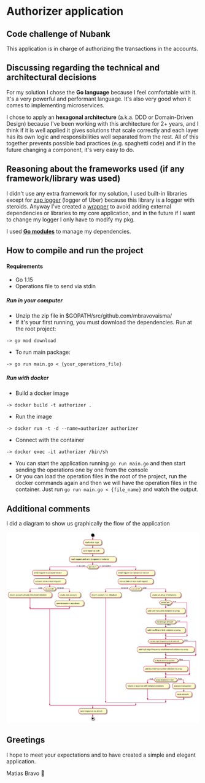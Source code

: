 # Authorizer application

## Code challenge of Nubank

This application is in charge of authorizing the transactions in the accounts.

## Discussing regarding the technical and architectural decisions

For my solution I chose the **Go language** because I feel comfortable with it. It's a very powerful and performant 
language. It's also very good when it comes to implementing microservices.

I chose to apply an **hexagonal architecture** (a.k.a. DDD or Domain-Driven Design) because I've been working with this 
architecture for 2+ years, and I think if it is well applied it gives solutions that scale correctly and each layer has its
own logic and responsibilities well separated from the rest. All of this together prevents possible bad practices (e.g. spaghetti code) 
and if in the future changing a component, it's very easy to do. 

## Reasoning about the frameworks used (if any framework/library was used)

I didn't use any extra framework for my solution, I used built-in libraries except for [zap logger](https://github.com/uber-go/zap) 
(logger of Uber) because this library is a logger with steroids. Anyway I've created a [wrapper](./pkg/log/log.go) to avoid adding external 
dependencies or libraries to my core application, and in the future if I want to change my logger I only have to modify my pkg.

I used **[Go modules](https://go.dev/blog/using-go-modules)** to manage my dependencies. 

## How to compile and run the project

#### Requirements

- Go 1.15
- Operations file to send via stdin

##### Run in your computer

- Unzip the zip file in $GOPATH/src/github.com/mbravovaisma/
- If it's your first running, you must download the dependencies. Run at the root project:

```
-> go mod download
```

- To run main package:

``` 
-> go run main.go < {your_operations_file} 
```

##### Run with docker

- Build a docker image

```
-> docker build -t authorizer .
```

- Run the image

```
-> docker run -t -d --name=authorizer authorizer
```

- Connect with the container

```
-> docker exec -it authorizer /bin/sh
```

- You can start the application running `go run main.go` and then start sending the operations one by one from the console
- Or you can load the operation files in the root of the project, run the docker commands again and then we will have the operation files in the container. Just run `go run main.go < {file_name}` and watch the output.

## Additional comments

I did a diagram to show us graphically the flow of the application

![activity diagram authorizer flow](./docs/activiry_diagram_authorizer_flow.svg)

## Greetings

I hope to meet your expectations and to have created a simple and elegant application.

Matias Bravo :wolf: